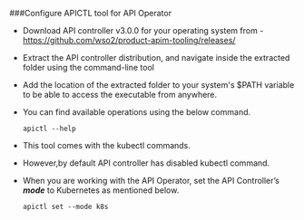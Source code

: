 ###Configure APICTL tool for API Operator

- Download API controller v3.0.0 for your operating system from - https://github.com/wso2/product-apim-tooling/releases/

- Extract the API controller distribution, and navigate inside the extracted folder using the command-line tool

- Add the location of the extracted folder to your system's $PATH variable to be able to access the executable from anywhere.

- You can find available operations using the below command.
    ```
    apictl --help
    ```
- This tool comes with the kubectl commands.
- However,by default API controller has disabled kubectl command. 
- When you are working with the API Operator, set the API Controller’s ***mode*** to Kubernetes as mentioned below.
    
    ```
    apictl set --mode k8s 
    ```
<br />
